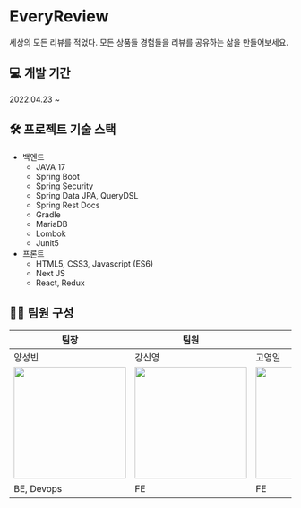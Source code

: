 # EveryReview
세상의 모든 리뷰를 적었다. 모든 상품들 경험들을 리뷰를 공유하는 삶을 만들어보세요.

## 💻 개발 기간
2022.04.23 ~ 

## 🛠 프로젝트 기술 스택
- 백엔드
  * JAVA 17
  * Spring Boot
  * Spring Security
  * Spring Data JPA, QueryDSL
  * Spring Rest Docs
  * Gradle
  * MariaDB
  * Lombok
  * Junit5
- 프론트
  * HTML5, CSS3, Javascript (ES6)
  * Next JS
  * React, Redux

## 🙋🏻 팀원 구성

|팀장|팀원|팀원|팀원|
|---|---|---|---|
|양성빈|강신영|고영일|송주영|
| <img src="https://avatars.githubusercontent.com/u/18282470?v=4" width="200" height="200" /> | <img src="https://avatars.githubusercontent.com/u/68140483?v=4" width="200" height="200" /> |<img src="https://avatars.githubusercontent.com/u/71692330?v=4" width="200" height="200" /> | <img src="https://avatars.githubusercontent.com/u/66052290?v=4" width="200" height="200" /> |
|BE, Devops|FE|FE|BE, DB설계|
